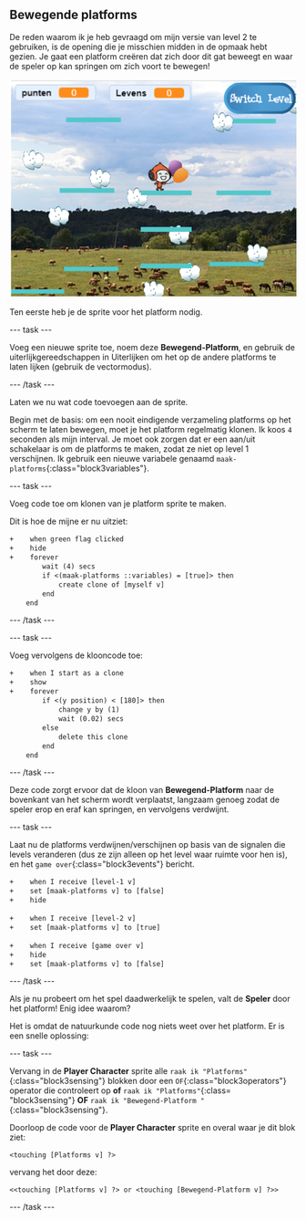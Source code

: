 ## Bewegende platforms

De reden waarom ik je heb gevraagd om mijn versie van level 2 te gebruiken, is de opening die je misschien midden in de opmaak hebt gezien. Je gaat een platform creëren dat zich door dit gat beweegt en waar de speler op kan springen om zich voort te bewegen!

![Een ander level met verschillende platforms](images/movingPlatforms.png)

Ten eerste heb je de sprite voor het platform nodig.

--- task ---

Voeg een nieuwe sprite toe, noem deze **Bewegend-Platform**, en gebruik de uiterlijkgereedschappen in Uiterlijken om het op de andere platforms te laten lijken (gebruik de vectormodus).

--- /task ---

Laten we nu wat code toevoegen aan de sprite.

Begin met de basis: om een nooit eindigende verzameling platforms op het scherm te laten bewegen, moet je het platform regelmatig klonen. Ik koos `4` seconden als mijn interval. Je moet ook zorgen dat er een aan/uit schakelaar is om de platforms te maken, zodat ze niet op level 1 verschijnen. Ik gebruik een nieuwe variabele genaamd `maak-platforms`{:class="block3variables"}.

--- task ---

Voeg code toe om klonen van je platform sprite te maken.

Dit is hoe de mijne er nu uitziet:

```blocks3
+    when green flag clicked
+    hide
+    forever
        wait (4) secs
        if <(maak-platforms ::variables) = [true]> then
            create clone of [myself v]
        end
    end
```

--- /task ---

--- task ---

Voeg vervolgens de klooncode toe:

```blocks3
+    when I start as a clone
+    show
+    forever
        if <(y position) < [180]> then
            change y by (1)
            wait (0.02) secs
        else
            delete this clone
        end
    end
```

--- /task ---

Deze code zorgt ervoor dat de kloon van **Bewegend-Platform** naar de bovenkant van het scherm wordt verplaatst, langzaam genoeg zodat de speler erop en eraf kan springen, en vervolgens verdwijnt.

--- task ---

Laat nu de platforms verdwijnen/verschijnen op basis van de signalen die levels veranderen (dus ze zijn alleen op het level waar ruimte voor hen is), en het `game over`{:class="block3events"} bericht.

```blocks3
+    when I receive [level-1 v]
+    set [maak-platforms v] to [false]
+    hide

+    when I receive [level-2 v]
+    set [maak-platforms v] to [true]

+    when I receive [game over v]
+    hide
+    set [maak-platforms v] to [false]
```

--- /task ---

Als je nu probeert om het spel daadwerkelijk te spelen, valt de **Speler** door het platform! Enig idee waarom?

Het is omdat de natuurkunde code nog niets weet over het platform. Er is een snelle oplossing:

--- task ---

Vervang in de **Player Character** sprite alle `raak ik "Platforms"`{:class="block3sensing"} blokken door een `OF`{:class="block3operators"} operator die controleert op **of** `raak ik "Platforms"`{:class= "block3sensing"}  **OF** `raak ik "Bewegend-Platform "`{:class="block3sensing"}.

Doorloop de code voor de **Player Character** sprite en overal waar je dit blok ziet:

```blocks3
<touching [Platforms v] ?>
```

vervang het door deze:

```blocks3
<<touching [Platforms v] ?> or <touching [Bewegend-Platform v] ?>>
```

--- /task ---
